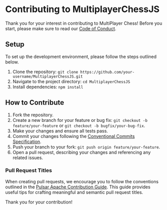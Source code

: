 # Contributing to MultiplayerChessJS

Thank you for your interest in contributing to MultiPlayer Chess! Before you start, please make sure to read our [Code of Conduct](CODE_OF_CONDUCT.md).

## Setup

To set up the development environment, please follow the steps outlined below.

1. Clone the repository: `git clone https://github.com/your-username/MultiplayerChessJS.git`
2. Navigate to the project directory: `cd MultiplayerChessJS`
3. Install dependencies: `npm install`

## How to Contribute

1. Fork the repository.
2. Create a new branch for your feature or bug fix: `git checkout -b feature/your-feature` or `git checkout -b bugfix/your-bug-fix`.
3. Make your changes and ensure all tests pass.
4. Commit your changes following the [Conventional Commits Specification](https://www.conventionalcommits.org/en/v1.0.0/).
5. Push your branch to your fork: `git push origin feature/your-feature`.
6. Open a pull request, describing your changes and referencing any related issues.

### Pull Request Titles

When creating pull requests, we encourage you to follow the conventions outlined in the [Pulsar Apache Contribution Guide](https://pulsar.apache.org/contribute/develop-semantic-title/). This guide provides useful tips for crafting meaningful and semantic pull request titles.

Thank you for your contribution!

